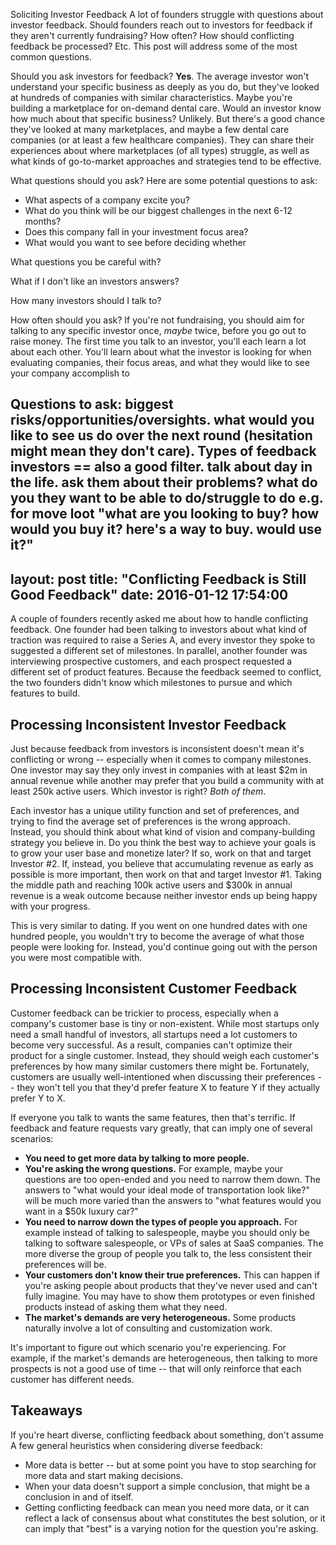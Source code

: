 Soliciting Investor Feedback
A lot of founders struggle with questions about investor feedback. Should founders reach out to investors for feedback if they aren't currently fundraising? How often? How should conflicting feedback be processed? Etc. This post will address some of the most common questions.

Should you ask investors for feedback?
**Yes**. The average investor won't understand your specific business as deeply as you do, but they've looked at hundreds of companies with similar characteristics. Maybe you're building a marketplace for on-demand dental care. Would an investor know how much about that specific business? Unlikely. But there's a good chance they've looked at many marketplaces, and maybe a few dental care companies (or at least a few healthcare companies). They can share their experiences about where marketplaces (of all types) struggle, as well as what kinds of go-to-market approaches and strategies tend to be effective. 

What questions should you ask?
Here are some potential questions to ask:
* What aspects of a company excite you?
* What do you think will be our biggest challenges in the next 6-12 months?
* Does this company fall in your investment focus area?
* What would you want to see before deciding whether 

What questions you be careful with?

What if I don't like an investors answers?

How many investors should I talk to?

How often should you ask?
If you're not fundraising, you should aim for talking to any specific investor once, *maybe* twice, before you go out to raise money. The first time you talk to an investor, you'll each learn a lot about each other. You'll learn about what the investor is looking for when evaluating companies, their focus areas, and what they would like to see your company accomplish to 
  
  Questions to ask: biggest risks/opportunities/oversights. what would you like to see us do over the next round (hesitation might mean they don't care). 
  Types of feedback
investors == also a good filter.
talk about day in the life. ask them about their problems? what do you they want to be able to do/struggle to do
e.g. for move loot "what are you looking to buy? how would you buy it? here's a way to buy. would use it?"
---
layout: post
title: "Conflicting Feedback is Still Good Feedback"
date: 2016-01-12 17:54:00
---

A couple of founders recently asked me about how to handle conflicting feedback. One founder had been talking to investors about what kind of traction was required to raise a Series A, and every investor they spoke to suggested a different set of milestones. In parallel, another founder was interviewing prospective customers, and each prospect requested a different set of product features. Because the feedback seemed to conflict, the two founders didn't know which milestones to pursue and which features to build.

## Processing Inconsistent Investor Feedback
Just because feedback from investors is inconsistent doesn't mean it's conflicting or wrong -- especially when it comes to company milestones. One investor may say they only invest in companies with at least $2m in annual revenue while another may prefer that you build a community with at least 250k active users. Which investor is right? *Both of them*.

Each investor has a unique utility function and set of preferences, and trying to find the average set of preferences is the wrong approach. Instead, you should think about what kind of vision and company-building strategy you believe in. Do you think the best way to achieve your goals is to grow your user base and monetize later? If so, work on that and target Investor #2. If, instead, you believe that accumulating revenue as early as possible is more important, then work on that and target Investor #1. Taking the middle path and reaching 100k active users and $300k in annual revenue is a weak outcome because neither investor ends up being happy with your progress.

This is very similar to dating. If you went on one hundred dates with one hundred people, you wouldn't try to become the average of what those people were looking for. Instead, you'd continue going out with the person you were most compatible with.

## Processing Inconsistent Customer Feedback
Customer feedback can be trickier to process, especially when a company's customer base is tiny or non-existent. While most startups only need a small handful of investors, all startups need a lot customers to become very successful. As a result, companies can't optimize their product for a single customer. Instead, they should weigh each customer's preferences by how many similar customers there might be. Fortunately, customers are usually well-intentioned when discussing their preferences -- they won't tell you that they'd prefer feature X to feature Y if they actually prefer Y to X. 

If everyone you talk to wants the same features, then that's terrific. If feedback and feature requests vary greatly, that can imply one of several scenarios:

- **You need to get more data by talking to more people.**
- **You're asking the wrong questions.** For example, maybe your questions are too open-ended and you need to narrow them down. The answers to "what would your ideal mode of transportation look like?" will be much more varied than the answers to "what features would you want in a $50k luxury car?"
- **You need to narrow down the types of people you approach.** For example instead of talking to salespeople, maybe you should only be talking to software salespeople, or VPs of sales at SaaS companies. The more diverse the group of people you talk to, the less consistent their preferences will be.
- **Your customers don't know their true preferences.** This can happen if you're asking people about products that they've never used and can't fully imagine. You may have to show them prototypes or even finished products instead of asking them what they need.
- **The market's demands are very heterogeneous.** Some products naturally involve a lot of consulting and customization work.

It's important to figure out which scenario you're experiencing. For example, if the market's demands are heterogeneous, then talking to more prospects is not a good use of time -- that will only reinforce that each customer has different needs.

## Takeaways

If you're heart diverse, conflicting feedback about something, don't assume
A few general heuristics when considering diverse feedback:

- More data is better -- but at some point you have to stop searching for more data and start making decisions.
- When your data doesn't support a simple conclusion, that might be a conclusion in and of itself.
- Getting conflicting feedback can mean you need more data, or it can reflect a lack of consensus about what constitutes the best solution, or it can imply that "best" is a varying notion for the question you're asking.